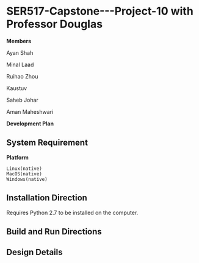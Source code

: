 # SER517-Capstone---Project-10 with Professor Douglas


**Members**

Ayan Shah

Minal Laad

Ruihao Zhou

Kaustuv

Saheb Johar

Aman Maheshwari

**Development Plan**







## System Requirement


**Platform**

    Linux(native)
    MacOS(native)
    Windows(native)



## Installation Direction

Requires Python 2.7 to be installed on the computer.

## Build and Run Directions


## Design Details




